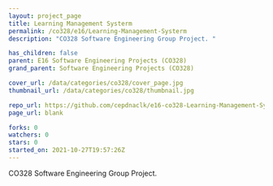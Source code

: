 ```yaml
---
layout: project_page
title: Learning Management Systerm
permalink: /co328/e16/Learning-Management-Systerm
description: "CO328 Software Engineering Group Project. "

has_children: false
parent: E16 Software Engineering Projects (CO328)
grand_parent: Software Engineering Projects (CO328)

cover_url: /data/categories/co328/cover_page.jpg
thumbnail_url: /data/categories/co328/thumbnail.jpg

repo_url: https://github.com/cepdnaclk/e16-co328-Learning-Management-Systerm
page_url: blank

forks: 0
watchers: 0
stars: 0
started_on: 2021-10-27T19:57:26Z
---
```

CO328 Software Engineering Group Project. 

